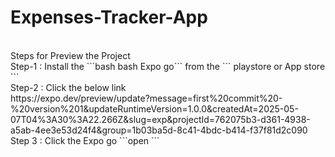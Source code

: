 # Expenses-Tracker-App
<br />
Steps for Preview the Project <br />
Step-1 : Install the ```bash bash Expo go``` from the ``` playstore or App store ``` <br />
Step-2 : Click the below link <br />
https://expo.dev/preview/update?message=first%20commit%20-%20version%201&updateRuntimeVersion=1.0.0&createdAt=2025-05-07T04%3A30%3A22.266Z&slug=exp&projectId=762075b3-d361-4938-a5ab-4ee3e53d24f4&group=1b03ba5d-8c41-4bdc-b414-f37f81d2c090
<br />
Step 3 : Click the Expo go ```open ```
